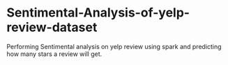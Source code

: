 # Sentimental-Analysis-of-yelp-review-dataset
Performing Sentimental analysis on yelp review using spark and predicting how many stars a review will get.

